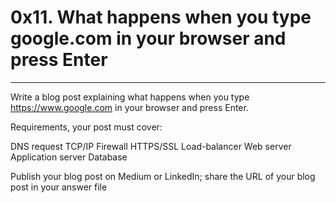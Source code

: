 # 0x11. What happens when you type google.com in your browser and press Enter

------------------------------------------


Write a blog post explaining what happens when you type https://www.google.com in your browser and press Enter.

Requirements, your post must cover:

DNS request
TCP/IP
Firewall
HTTPS/SSL
Load-balancer
Web server
Application server
Database

Publish your blog post on Medium or LinkedIn; share the URL of your blog post in your answer file 

